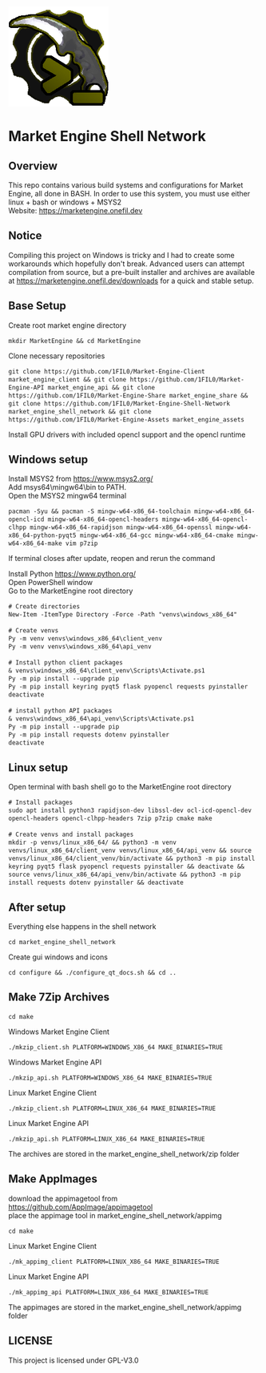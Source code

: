![](readme_assets/market_engine_shell_network.png)
# Market Engine Shell Network
## Overview
This repo contains various build systems and configurations for Market Engine, all done in BASH. In order to use this system, you must use either linux + bash or windows + MSYS2  
Website: https://marketengine.onefil.dev

## Notice
Compiling this project on Windows is tricky and I had to create some workarounds which hopefully don't break. 
Advanced users can attempt compilation from source, but a pre-built installer and archives are available at https://marketengine.onefil.dev/downloads for a quick and stable setup.

## Base Setup
Create root market engine directory  
```
mkdir MarketEngine && cd MarketEngine
```  
Clone necessary repositories  
```
git clone https://github.com/1FIL0/Market-Engine-Client market_engine_client && git clone https://github.com/1FIL0/Market-Engine-API market_engine_api && git clone https://github.com/1FIL0/Market-Engine-Share market_engine_share && git clone https://github.com/1FIL0/Market-Engine-Shell-Network market_engine_shell_network && git clone https://github.com/1FIL0/Market-Engine-Assets market_engine_assets
```
Install GPU drivers with included opencl support and the opencl runtime

## Windows setup
Install MSYS2 from https://www.msys2.org/  
Add msys64\mingw64\bin to PATH.  
Open the MSYS2 mingw64 terminal  
```
pacman -Syu && pacman -S mingw-w64-x86_64-toolchain mingw-w64-x86_64-opencl-icd mingw-w64-x86_64-opencl-headers mingw-w64-x86_64-opencl-clhpp mingw-w64-x86_64-rapidjson mingw-w64-x86_64-openssl mingw-w64-x86_64-python-pyqt5 mingw-w64-x86_64-gcc mingw-w64-x86_64-cmake mingw-w64-x86_64-make vim p7zip
```  
If terminal closes after update, reopen and rerun the command  

Install Python https://www.python.org/  
Open PowerShell window  
Go to the MarketEngine root directory
```
# Create directories
New-Item -ItemType Directory -Force -Path "venvs\windows_x86_64" 

# Create venvs
Py -m venv venvs\windows_x86_64\client_venv
Py -m venv venvs\windows_x86_64\api_venv

# Install python client packages
& venvs\windows_x86_64\client_venv\Scripts\Activate.ps1
Py -m pip install --upgrade pip
Py -m pip install keyring pyqt5 flask pyopencl requests pyinstaller
deactivate

# install python API packages
& venvs\windows_x86_64\api_venv\Scripts\Activate.ps1
Py -m pip install --upgrade pip
Py -m pip install requests dotenv pyinstaller
deactivate
```

## Linux setup
Open terminal with bash shell
go to the MarketEngine root directory
```
# Install packages
sudo apt install python3 rapidjson-dev libssl-dev ocl-icd-opencl-dev opencl-headers opencl-clhpp-headers 7zip p7zip cmake make

# Create venvs and install packages
mkdir -p venvs/linux_x86_64/ && python3 -m venv venvs/linux_x86_64/client_venv venvs/linux_x86_64/api_venv && source venvs/linux_x86_64/client_venv/bin/activate && python3 -m pip install keyring pyqt5 flask pyopencl requests pyinstaller && deactivate && source venvs/linux_x86_64/api_venv/bin/activate && python3 -m pip install requests dotenv pyinstaller && deactivate
```

## After setup
Everything else happens in the shell network
```
cd market_engine_shell_network
```
Create gui windows and icons
```
cd configure && ./configure_qt_docs.sh && cd ..
```

## Make 7Zip Archives
```
cd make
```  
Windows Market Engine Client
```
./mkzip_client.sh PLATFORM=WINDOWS_X86_64 MAKE_BINARIES=TRUE
```
Windows Market Engine API
```
./mkzip_api.sh PLATFORM=WINDOWS_X86_64 MAKE_BINARIES=TRUE
```  
Linux Market Engine Client
```
./mkzip_client.sh PLATFORM=LINUX_X86_64 MAKE_BINARIES=TRUE
```
Linux Market Engine API
```
./mkzip_api.sh PLATFORM=LINUX_X86_64 MAKE_BINARIES=TRUE
```
The archives are stored in the market_engine_shell_network/zip folder

## Make AppImages
download the appimagetool from https://github.com/AppImage/appimagetool  
place the appimage tool in market_engine_shell_network/appimg  
```
cd make
```
Linux Market Engine Client
```
./mk_appimg_client PLATFORM=LINUX_X86_64 MAKE_BINARIES=TRUE
```
Linux Market Engine API
```
./mk_appimg_api PLATFORM=LINUX_X86_64 MAKE_BINARIES=TRUE
```
The appimages are stored in the market_engine_shell_network/appimg folder

## LICENSE
This project is licensed under GPL-V3.0
